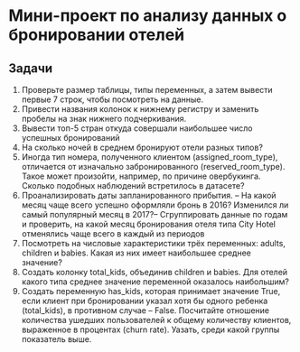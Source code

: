 # Мини-проект по анализу данных о бронировании отелей
## Задачи
1. Проверьте размер таблицы, типы переменных, а затем вывести первые 7 строк, чтобы посмотреть на данные. 
2. Привести названия колонок к нижнему регистру и заменить пробелы на знак нижнего подчеркивания.
3. Вывести топ-5 стран откуда совершали наибольшее число успешных бронирований
4. На сколько ночей в среднем бронируют отели разных типов?
5. Иногда тип номера, полученного клиентом (assigned_room_type), отличается от изначально забронированного (reserved_room_type). Такое может произойти, например, по причине овербукинга. Сколько подобных наблюдений встретилось в датасете?
6. Проанализировать даты запланированного прибытия. – На какой месяц чаще всего успешно оформляли бронь в 2016? Изменился ли самый популярный месяц в 2017?– Сгруппировать данные по годам и проверить, на какой месяц бронирования отеля типа City Hotel отменялись чаще всего в каждый из периодов
7. Посмотреть на числовые характеристики трёх переменных: adults, children и babies. Какая из них имеет наибольшее среднее значение?
8. Создать колонку total_kids, объединив children и babies. Для отелей какого типа среднее значение переменной оказалось наибольшим?
9. Создать переменную has_kids, которая принимает значение True, если клиент при бронировании указал хотя бы одного ребенка (total_kids), в противном случае – False. Посчитайте отношение количества ушедших пользователей к общему количеству клиентов, выраженное в процентах (churn rate). Уазать, среди какой группы показатель выше.
